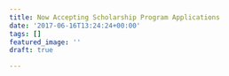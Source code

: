 ```yaml
---
title: Now Accepting Scholarship Program Applications
date: '2017-06-16T13:24:24+00:00'
tags: []
featured_image: ''
draft: true

---
```

